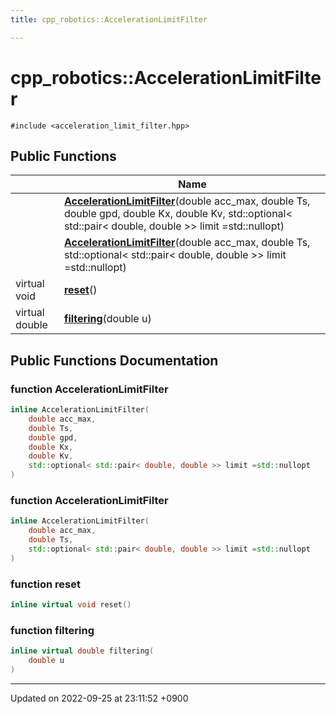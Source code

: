 ```yaml
---
title: cpp_robotics::AccelerationLimitFilter

---
```


# cpp_robotics::AccelerationLimitFilter






`#include <acceleration_limit_filter.hpp>`

## Public Functions

|                | Name           |
| -------------- | -------------- |
| | **[AccelerationLimitFilter](/cpp_robotics_core/doxybook/Classes/classcpp__robotics_1_1AccelerationLimitFilter/#function-accelerationlimitfilter)**(double acc_max, double Ts, double gpd, double Kx, double Kv, std::optional< std::pair< double, double >> limit =std::nullopt) |
| | **[AccelerationLimitFilter](/cpp_robotics_core/doxybook/Classes/classcpp__robotics_1_1AccelerationLimitFilter/#function-accelerationlimitfilter)**(double acc_max, double Ts, std::optional< std::pair< double, double >> limit =std::nullopt) |
| virtual void | **[reset](/cpp_robotics_core/doxybook/Classes/classcpp__robotics_1_1AccelerationLimitFilter/#function-reset)**() |
| virtual double | **[filtering](/cpp_robotics_core/doxybook/Classes/classcpp__robotics_1_1AccelerationLimitFilter/#function-filtering)**(double u) |

## Public Functions Documentation

### function AccelerationLimitFilter

```cpp
inline AccelerationLimitFilter(
    double acc_max,
    double Ts,
    double gpd,
    double Kx,
    double Kv,
    std::optional< std::pair< double, double >> limit =std::nullopt
)
```


### function AccelerationLimitFilter

```cpp
inline AccelerationLimitFilter(
    double acc_max,
    double Ts,
    std::optional< std::pair< double, double >> limit =std::nullopt
)
```


### function reset

```cpp
inline virtual void reset()
```


### function filtering

```cpp
inline virtual double filtering(
    double u
)
```


-------------------------------

Updated on 2022-09-25 at 23:11:52 +0900